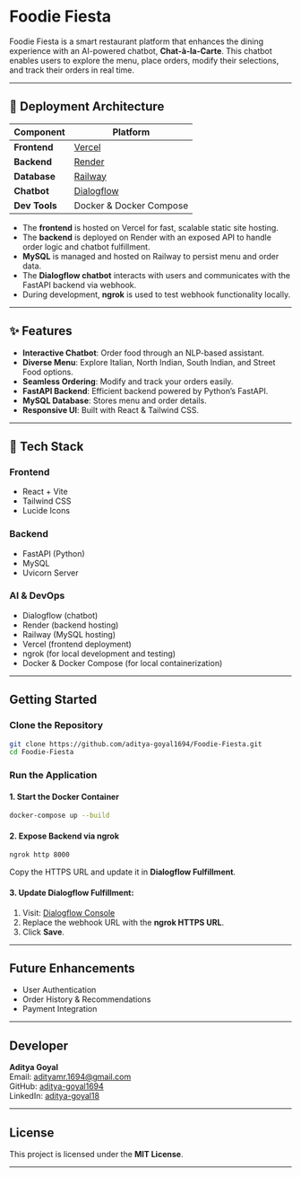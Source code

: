 # Foodie Fiesta

Foodie Fiesta is a smart restaurant platform that enhances the dining experience with an AI-powered chatbot, **Chat-à-la-Carte**. This chatbot enables users to explore the menu, place orders, modify their selections, and track their orders in real time.

---

## 🚀 Deployment Architecture

| Component     | Platform      |
|---------------|---------------|
| **Frontend**  | [Vercel](https://vercel.com/)      |
| **Backend**   | [Render](https://render.com/)      |
| **Database**  | [Railway](https://railway.app/)    |
| **Chatbot**   | [Dialogflow](https://dialogflow.cloud.google.com/) |
| **Dev Tools** | Docker & Docker Compose            |

- The **frontend** is hosted on Vercel for fast, scalable static site hosting.
- The **backend** is deployed on Render with an exposed API to handle order logic and chatbot fulfillment.
- **MySQL** is managed and hosted on Railway to persist menu and order data.
- The **Dialogflow chatbot** interacts with users and communicates with the FastAPI backend via webhook.
- During development, **ngrok** is used to test webhook functionality locally.

---

## ✨ Features

- **Interactive Chatbot**: Order food through an NLP-based assistant.
- **Diverse Menu**: Explore Italian, North Indian, South Indian, and Street Food options.
- **Seamless Ordering**: Modify and track your orders easily.
- **FastAPI Backend**: Efficient backend powered by Python’s FastAPI.
- **MySQL Database**: Stores menu and order details.
- **Responsive UI**: Built with React & Tailwind CSS.

---

## 🧱 Tech Stack

### **Frontend**
- React + Vite
- Tailwind CSS
- Lucide Icons

### **Backend**
- FastAPI (Python)
- MySQL
- Uvicorn Server

### **AI & DevOps**
- Dialogflow (chatbot)
- Render (backend hosting)
- Railway (MySQL hosting)
- Vercel (frontend deployment)
- ngrok (for local development and testing)
- Docker & Docker Compose (for local containerization)

---

## Getting Started
### **Clone the Repository**
```sh
git clone https://github.com/aditya-goyal1694/Foodie-Fiesta.git
cd Foodie-Fiesta
```

### **Run the Application**

#### **1. Start the Docker Container**
```sh
docker-compose up --build
```

#### **2. Expose Backend via ngrok**
```sh
ngrok http 8000
```
Copy the HTTPS URL and update it in **Dialogflow Fulfillment**.

#### **3. Update Dialogflow Fulfillment:**
1. Visit: [Dialogflow Console](https://dialogflow.cloud.google.com/#/agent/j-a-r-v-i-s-ef9d/fulfillment)
2. Replace the webhook URL with the **ngrok HTTPS URL**.
3. Click **Save**.

---

## Future Enhancements
- User Authentication
- Order History & Recommendations
- Payment Integration

---

## Developer
**Aditya Goyal**  
Email: [adityamr.1694@gmail.com](mailto:adityamr.1694@gmail.com)  
GitHub: [aditya-goyal1694](https://github.com/aditya-goyal1694)  
LinkedIn: [aditya-goyal18](https://www.linkedin.com/in/aditya-goyal18/)

---

## License
This project is licensed under the **MIT License**.

---
